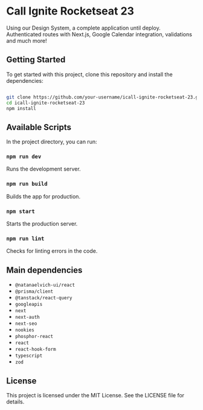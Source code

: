 # Call Ignite Rocketseat 23

Using our Design System, a complete application until deploy. Authenticated routes with Next.js, Google Calendar integration, validations and much more!
## Getting Started

To get started with this project, clone this repository and install the dependencies:

```bash

git clone https://github.com/your-username/icall-ignite-rocketseat-23.git
cd icall-ignite-rocketseat-23
npm install
```


## Available Scripts

In the project directory, you can run:
### `npm run dev`

Runs the development server.
### `npm run build`

Builds the app for production.
### `npm start`

Starts the production server.
### `npm run lint`

Checks for linting errors in the code.
## Main dependencies 
- `@natanaelvich-ui/react` 
- `@prisma/client` 
- `@tanstack/react-query` 
- `googleapis` 
- `next` 
- `next-auth` 
- `next-seo` 
- `nookies` 
- `phosphor-react` 
- `react` 
- `react-hook-form` 
- `typescript` 
- `zod`
## License

This project is licensed under the MIT License. See the LICENSE file for details.